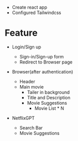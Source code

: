  - Create react app
 - Configured Tailwindcss

 # Feature
 - Login/Sign up
    - Sign-in/Sign-up form
    - Redirect to Browser page

- Browser(after authentication)
    - Header
    - Main movie
        - Tailer in background
        - Title and Description
        - Movie Suggestions
            - Movie List * N

- NetflixGPT
    - Search Bar
    - Movie Suggestions
    

